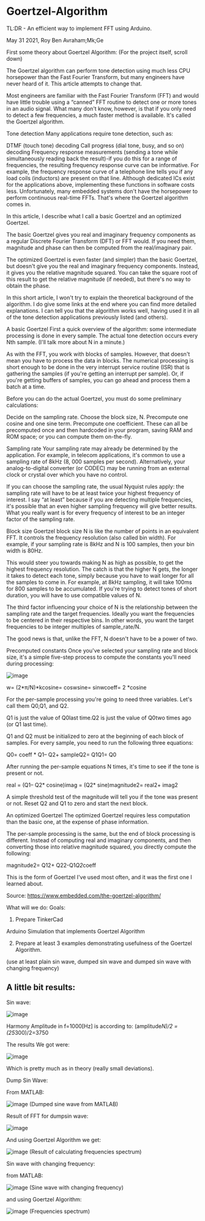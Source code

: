 # Goertzel-Algorithm
TL:DR - An efficient way to implement FFT using Arduino.

May 31 2021, Roy Ben Avraham;Mk;Ge

First some theory about Goertzel Algorithm:
(For the project itself, scroll down)

The Goertzel algorithm can perform tone detection using much less CPU horsepower than the Fast Fourier Transform, but many engineers have never heard of it. This article attempts to change that.

Most engineers are familiar with the Fast Fourier Transform (FFT) and would have little trouble using a “canned” FFT routine to detect one or more tones in an audio signal. What many don't know, however, is that if you only need to detect a few frequencies, a much faster method is available. It's called the Goertzel algorithm.

Tone detection
Many applications require tone detection, such as:

DTMF (touch tone) decoding
Call progress (dial tone, busy, and so on) decoding
Frequency response measurements (sending a tone while simultaneously reading back the result)-if you do this for a range of frequencies, the resulting frequency response curve can be informative. For example, the frequency response curve of a telephone line tells you if any load coils (inductors) are present on that line.
Although dedicated ICs exist for the applications above, implementing these functions in software costs less. Unfortunately, many embedded systems don't have the horsepower to perform continuous real-time FFTs. That's where the Goertzel algorithm comes in.

In this article, I describe what I call a basic Goertzel and an optimized Goertzel.

The basic Goertzel gives you real and imaginary frequency components as a regular Discrete Fourier Transform (DFT) or FFT would. If you need them, magnitude and phase can then be computed from the real/imaginary pair.

The optimized Goertzel is even faster (and simpler) than the basic Goertzel, but doesn't give you the real and imaginary frequency components. Instead, it gives you the relative magnitude squared. You can take the square root of this result to get the relative magnitude (if needed), but there's no way to obtain the phase.

In this short article, I won't try to explain the theoretical background of the algorithm. I do give some links at the end where you can find more detailed explanations. I can tell you that the algorithm works well, having used it in all of the tone detection applications previously listed (and others).

A basic Goertzel
First a quick overview of the algorithm: some intermediate processing is done in every sample. The actual tone detection occurs every Nth sample. (I'll talk more about N in a minute.)

As with the FFT, you work with blocks of samples. However, that doesn't mean you have to process the data in blocks. The numerical processing is short enough to be done in the very interrupt service routine (ISR) that is gathering the samples (if you're getting an interrupt per sample). Or, if you're getting buffers of samples, you can go ahead and process them a batch at a time.

Before you can do the actual Goertzel, you must do some preliminary calculations:

Decide on the sampling rate.
Choose the block size, N.
Precompute one cosine and one sine term.
Precompute one coefficient.
These can all be precomputed once and then hardcoded in your program, saving RAM and ROM space; or you can compute them on-the-fly.

Sampling rate
Your sampling rate may already be determined by the application. For example, in telecom applications, it's common to use a sampling rate of 8kHz (8, 000 samples per second). Alternatively, your analog-to-digital converter (or CODEC) may be running from an external clock or crystal over which you have no control.

If you can choose the sampling rate, the usual Nyquist rules apply: the sampling rate will have to be at least twice your highest frequency of interest. I say “at least” because if you are detecting multiple frequencies, it's possible that an even higher sampling frequency will give better results. What you really want is for every frequency of interest to be an integer factor of the sampling rate.

Block size
Goertzel block size N is like the number of points in an equivalent FFT. It controls the frequency resolution (also called bin width). For example, if your sampling rate is 8kHz and N is 100 samples, then your bin width is 80Hz.

This would steer you towards making N as high as possible, to get the highest frequency resolution. The catch is that the higher N gets, the longer it takes to detect each tone, simply because you have to wait longer for all the samples to come in. For example, at 8kHz sampling, it will take 100ms for 800 samples to be accumulated. If you're trying to detect tones of short duration, you will have to use compatible values of N.

The third factor influencing your choice of N is the relationship between the sampling rate and the target frequencies. Ideally you want the frequencies to be centered in their respective bins. In other words, you want the target frequencies to be integer multiples of sample_rate/N.

The good news is that, unlike the FFT, N doesn't have to be a power of two.

Precomputed constants
Once you've selected your sampling rate and block size, it's a simple five-step process to compute the constants you'll need during processing:

![image](https://user-images.githubusercontent.com/105777016/169200966-ec8cd242-e601-4073-a7c4-e04e335d91a8.png)

w= (2*π/N)*kcosine= coswsine= sinwcoeff= 2 *cosine

For the per-sample processing you're going to need three variables. Let's call them Q0,Q1, and Q2.

Q1 is just the value of Q0last time.Q2 is just the value of Q0two times ago (or Q1 last time).

Q1 and Q2 must be initialized to zero at the beginning of each block of samples. For every sample, you need to run the following three equations:

Q0= coeff * Q1– Q2+ sampleQ2= Q1Q1= Q0

After running the per-sample equations N times, it's time to see if the tone is present or not.

real = (Q1– Q2* cosine)imag = (Q2* sine)magnitude2= real2+ imag2

A simple threshold test of the magnitude will tell you if the tone was present or not. Reset Q2 and Q1 to zero and start the next block.

An optimized Goertzel
The optimized Goertzel requires less computation than the basic one, at the expense of phase information.

The per-sample processing is the same, but the end of block processing is different. Instead of computing real and imaginary components, and then converting those into relative magnitude squared, you directly compute the following:

magnitude2= Q12+ Q22-Q1*Q2*coeff

This is the form of Goertzel I've used most often, and it was the first one I learned about.

Source: https://www.embedded.com/the-goertzel-algorithm/

What will we do:
Goals:

1. Prepare TinkerCad

Arduino Simulation that implements Goertzel Algorithm

2. Prepare at least 3 examples demonstrating usefulness of the Goertzel Algorithm.

(use at least plain sin wave, dumped sin wave and dumped sin wave with changing frequency)

## A little bit results:
Sin wave:

![image](https://user-images.githubusercontent.com/105777016/169201002-692a64f2-0205-4a0a-ae01-a97a41525773.png)

Harmony Amplitude in f=1000[Hz] is according to: (amplitude*N)/2 = (25*300)/2=3750

The results We got were:

![image](https://user-images.githubusercontent.com/105777016/169201033-9ca6e906-2091-4054-9265-20a174ec7e3b.png)

Which is pretty much as in theory (really small deviations).

Dump Sin Wave:

From MATLAB:

![image](https://user-images.githubusercontent.com/105777016/169201064-60ca719a-de04-44f6-a478-4e4876d56e5b.png)
(Dumped sine wave from MATLAB)

Result of FFT for dumpsin wave:

![image](https://user-images.githubusercontent.com/105777016/169201118-8b4782a2-ee0f-4484-b9bc-fb699a9357ec.png)

And using Goertzel Algorithm we get:

![image](https://user-images.githubusercontent.com/105777016/169201142-b1fdd697-e7cb-4676-a554-a56d6b31617e.png)
(Result of calculating frequencies spectrum)

Sin wave with changing frequency:

from MATLAB:

![image](https://user-images.githubusercontent.com/105777016/169201196-d2f8e4ab-88df-4b1e-aa76-97faa4282b1e.png)
(Sine wave with changing frequency)

and using Goertzel Algorithm:

![image](https://user-images.githubusercontent.com/105777016/169201240-07d09577-a5df-4551-8668-3c4349e8312d.png)
(Frequencies spectrum)




